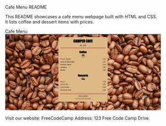 Cafe Menu README

This README showcases a cafe menu webpage built with HTML and CSS. It lists coffee and dessert items with prices.

Cafe Menu
![Cafe Menu](./CafeMenu.jpg)

Visit our website: FreeCodeCamp
Address: 123 Free Code Camp Drive.